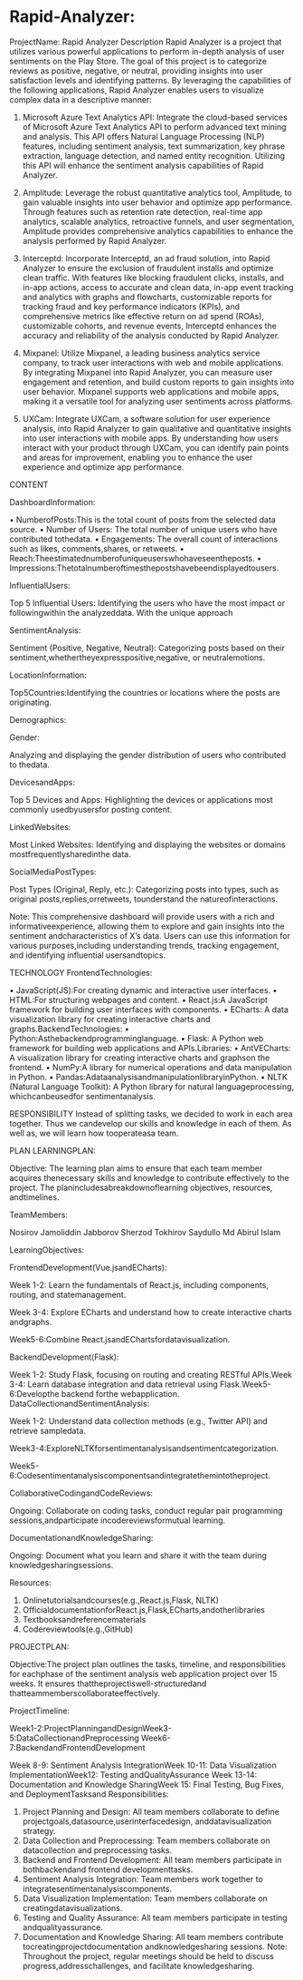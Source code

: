 # Rapid-Analyzer:

ProjectName: Rapid Analyzer
Description
Rapid Analyzer is a project that utilizes various powerful applications to perform in-depth analysis of user sentiments on the Play Store. The goal of this project is to categorize reviews as positive, negative, or neutral, providing insights into user satisfaction levels and identifying patterns. By leveraging the capabilities of the following applications, Rapid Analyzer enables users to visualize complex data in a descriptive manner:

1. Microsoft Azure Text Analytics API:
Integrate the cloud-based services of Microsoft Azure Text Analytics API to perform advanced text mining and analysis. This API offers Natural Language Processing (NLP) features, including sentiment analysis, text summarization, key phrase extraction, language detection, and named entity recognition. Utilizing this API will enhance the sentiment analysis capabilities of Rapid Analyzer.

2. Amplitude:
Leverage the robust quantitative analytics tool, Amplitude, to gain valuable insights into user behavior and optimize app performance. Through features such as retention rate detection, real-time app analytics, scalable analytics, retroactive funnels, and user segmentation, Amplitude provides comprehensive analytics capabilities to enhance the analysis performed by Rapid Analyzer.

3. Interceptd:
Incorporate Interceptd, an ad fraud solution, into Rapid Analyzer to ensure the exclusion of fraudulent installs and optimize clean traffic. With features like blocking fraudulent clicks, installs, and in-app actions, access to accurate and clean data, in-app event tracking and analytics with graphs and flowcharts, customizable reports for tracking fraud and key performance indicators (KPIs), and comprehensive metrics like effective return on ad spend (ROAs), customizable cohorts, and revenue events, Interceptd enhances the accuracy and reliability of the analysis conducted by Rapid Analyzer.

4. Mixpanel:
Utilize Mixpanel, a leading business analytics service company, to track user interactions with web and mobile applications. By integrating Mixpanel into Rapid Analyzer, you can measure user engagement and retention, and build custom reports to gain insights into user behavior. Mixpanel supports web applications and mobile apps, making it a versatile tool for analyzing user sentiments across platforms.

5. UXCam:
Integrate UXCam, a software solution for user experience analysis, into Rapid Analyzer to gain qualitative and quantitative insights into user interactions with mobile apps. By understanding how users interact with your product through UXCam, you can identify pain points and areas for improvement, enabling you to enhance the user experience and optimize app performance.


CONTENT

DashboardInformation:

•	NumberofPosts:This is the total count of posts from the selected data source.
•	Number of Users: The total number of unique users who have contributed tothedata.
•	Engagements: The overall count of interactions such as likes, comments,shares, or retweets.
•	Reach:Theestimatednumberofuniqueuserswhohaveseentheposts.
•	Impressions:Thetotalnumberoftimesthepostshavebeendisplayedtousers.

InfluentialUsers:

Top 5 Influential Users: Identifying the users who have the most impact or followingwithin the analyzeddata. With the unique approach 

SentimentAnalysis:

Sentiment (Positive, Negative, Neutral): Categorizing posts based on their sentiment,whethertheyexpresspositive,negative, or neutralemotions.

LocationInformation:

Top5Countries:Identifying the countries or locations where the posts are originating.

Demographics:

Gender:

Analyzing and displaying the gender distribution of users who contributed to thedata.

DevicesandApps:

Top 5 Devices and Apps: Highlighting the devices or applications most commonly usedbyusersfor posting content.

LinkedWebsites:

Most Linked Websites: Identifying and displaying the websites or domains mostfrequentlysharedinthe data.

SocialMediaPostTypes:

Post Types (Original, Reply, etc.): Categorizing posts into types, such as original posts,replies,orretweets, tounderstand the natureofinteractions.

Note: This comprehensive dashboard will provide users with a rich and informativeexperience, allowing them to explore and gain insights into the sentiment andcharacteristics of X’s data. Users can use this information for various purposes,including understanding trends, tracking engagement, and identifying influential usersandtopics.
 
 
TECHNOLOGY
FrontendTechnologies:

•	JavaScript(JS):For creating dynamic and interactive user interfaces.
•	HTML:For structuring webpages and content.
•	React.js:A JavaScript framework for building user interfaces with components.
•	ECharts: A data visualization library for creating interactive charts and graphs.BackendTechnologies:
•	Python:Asthebackendprogramminglanguage.
•	Flask: A Python web framework for building web applications and APIs.Libraries:
•	AntVECharts: A visualization library for creating interactive charts and graphson the frontend.
•	NumPy:A library for numerical operations and data manipulation in Python.
•	Pandas:AdataanalysisandmanipulationlibraryinPython.
•	NLTK (Natural Language Toolkit): A Python library for natural languageprocessing, whichcanbeusedfor sentimentanalysis.

RESPONSIBILITY
Instead of splitting tasks, we decided to work in each area together. Thus we candevelop our skills and knowledge in each of them. As well as, we will learn how tooperateasa team.

PLAN
LEARNINGPLAN:

Objective: The learning plan aims to ensure that each team member acquires thenecessary skills and knowledge to contribute effectively to the project. The planincludesabreakdownoflearning objectives, resources, andtimelines.

TeamMembers:

Nosirov Jamoliddin
Jabborov Sherzod
Tokhirov Saydullo
Md Abirul Islam



LearningObjectives:

FrontendDevelopment(Vue.jsandECharts):

Week 1-2: Learn the fundamentals of React.js, including components, routing, and statemanagement.
 
Week 3-4: Explore ECharts and understand how to create interactive charts andgraphs.

Week5-6:Combine React.jsandEChartsfordatavisualization.

BackendDevelopment(Flask):

Week 1-2: Study Flask, focusing on routing and creating RESTful APIs.Week 3-4: Learn database integration and data retrieval using Flask.Week5-6:Developthe backend forthe webapplication.
DataCollectionandSentimentAnalysis:

Week 1-2: Understand data collection methods (e.g., Twitter API) and retrieve sampledata.

Week3-4:ExploreNLTKforsentimentanalysisandsentimentcategorization.

Week5-6:Codesentimentanalysiscomponentsandintegratethemintotheproject.

CollaborativeCodingandCodeReviews:

Ongoing: Collaborate on coding tasks, conduct regular pair programming sessions,andparticipate incodereviewsformutual learning.

DocumentationandKnowledgeSharing:

Ongoing: Document what you learn and share it with the team during knowledgesharingsessions.

Resources:

1.	Onlinetutorialsandcourses(e.g.,React.js,Flask, NLTK)
2.	OfficialdocumentationforReact.js,Flask,ECharts,andotherlibraries
3.	Textbooksandreferencematerials
4.	Codereviewtools(e.g.,GitHub)


PROJECTPLAN:

Objective:The project plan outlines the tasks, timeline, and responsibilities for eachphase of the sentiment analysis web application project over 15 weeks. It ensures thattheprojectiswell-structuredand thatteammemberscollaborateeffectively.

ProjectTimeline:

Week1-2:ProjectPlanningandDesignWeek3-5:DataCollectionandPreprocessing
Week6-7:BackendandFrontendDevelopment
 
Week 8-9: Sentiment Analysis IntegrationWeek 10-11: Data Visualization ImplementationWeek12: Testing andQualityAssurance
Week 13-14: Documentation and Knowledge SharingWeek 15: Final Testing, Bug Fixes, and DeploymentTasksand Responsibilities:
1.	Project Planning and Design: All team members collaborate to define projectgoals,datasource,userinterfacedesign, anddatavisualization strategy.
2.	Data Collection and Preprocessing: Team members collaborate on datacollection and preprocessing tasks.
3.	Backend and Frontend Development: All team members participate in bothbackendand frontend developmenttasks.
4.	Sentiment Analysis Integration: Team members work together to integratesentimentanalysiscomponents.
5.	Data Visualization Implementation: Team members collaborate on creatingdatavisualizations.
6.	Testing and Quality Assurance: All team members participate in testing andqualityassurance.
7.	Documentation and Knowledge Sharing: All team members contribute tocreatingprojectdocumentation andknowledgesharing sessions.
Note: Throughout the project, regular meetings should be held to discuss progress,addresschallenges, and facilitate knowledgesharing.

